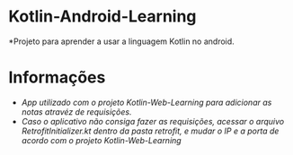 # Kotlin-Android-Learning
*Projeto para aprender a usar a linguagem Kotlin no android.
# Informações
- *App utilizado com o projeto Kotlin-Web-Learning para adicionar as notas atravéz de requisições.*
- *Caso o aplicativo não consiga fazer as requisições, acessar o arquivo RetrofitInitializer.kt dentro da pasta retrofit, e mudar o IP e a porta de acordo com o projeto Kotlin-Web-Learning*
